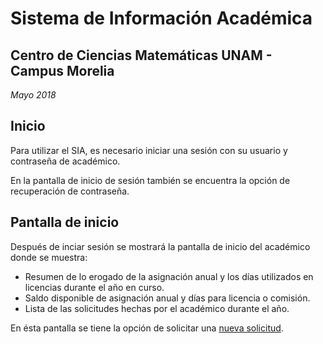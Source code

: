 # Sistema de Información Académica

## Centro de Ciencias Matemáticas UNAM - Campus Morelia

*Mayo 2018*

## Inicio

Para utilizar el SIA, es necesario iniciar una sesión con su usuario y contraseña de académico.

En la pantalla de inicio de sesión también se encuentra la opción de recuperación de contraseña.

## Pantalla de inicio

Después de inciar sesión se mostrará la pantalla de inicio del académico donde se muestra:

- Resumen de lo erogado de la asignación anual y los días utilizados en licencias durante el año en curso.
- Saldo disponible de asignación anual y días para licencia o comisión.
- Lista de las solicitudes hechas por el académico durante el año.

En ésta pantalla se tiene la opción de solicitar una [nueva solicitud](01-licencia.md).
